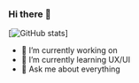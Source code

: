 ### Hi there 👋

[![GitHub stats](https://github-readme-stats.vercel.app/api?username=willrte)]

- 🔭 I’m currently working on 
- 🌱 I’m currently learning UX/UI
- 💬 Ask me about everything


